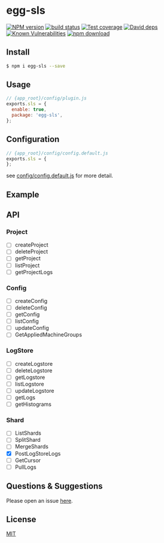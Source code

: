 # egg-sls

[![NPM version][npm-image]][npm-url]
[![build status][travis-image]][travis-url]
[![Test coverage][codecov-image]][codecov-url]
[![David deps][david-image]][david-url]
[![Known Vulnerabilities][snyk-image]][snyk-url]
[![npm download][download-image]][download-url]

[npm-image]: https://img.shields.io/npm/v/egg-sls.svg?style=flat-square
[npm-url]: https://npmjs.org/package/egg-sls
[travis-image]: https://img.shields.io/travis/eggjs/egg-sls.svg?style=flat-square
[travis-url]: https://travis-ci.org/eggjs/egg-sls
[codecov-image]: https://img.shields.io/codecov/c/github/eggjs/egg-sls.svg?style=flat-square
[codecov-url]: https://codecov.io/github/eggjs/egg-sls?branch=master
[david-image]: https://img.shields.io/david/eggjs/egg-sls.svg?style=flat-square
[david-url]: https://david-dm.org/eggjs/egg-sls
[snyk-image]: https://snyk.io/test/npm/egg-sls/badge.svg?style=flat-square
[snyk-url]: https://snyk.io/test/npm/egg-sls
[download-image]: https://img.shields.io/npm/dm/egg-sls.svg?style=flat-square
[download-url]: https://npmjs.org/package/egg-sls

<!--
Description here.
-->

## Install

```bash
$ npm i egg-sls --save
```

## Usage

```js
// {app_root}/config/plugin.js
exports.sls = {
  enable: true,
  package: 'egg-sls',
};
```

## Configuration

```js
// {app_root}/config/config.default.js
exports.sls = {
};
```

see [config/config.default.js](config/config.default.js) for more detail.

## Example

<!-- example here -->

## API

### Project

- [ ] createProject
- [ ] deleteProject
- [ ] getProject
- [ ] listProject
- [ ] getProjectLogs

### Config

- [ ] createConfig
- [ ] deleteConfig
- [ ] getConfig
- [ ] listConfig
- [ ] updateConfig
- [ ] GetAppliedMachineGroups

### LogStore

- [ ] createLogstore
- [ ] deleteLogstore
- [ ] getLogstore
- [ ] listLogstore
- [ ] updateLogstore
- [ ] getLogs
- [ ] getHistograms

### Shard

- [ ] ListShards
- [ ] SplitShard
- [ ] MergeShards
- [x] PostLogStoreLogs
- [ ] GetCursor
- [ ] PullLogs

## Questions & Suggestions

Please open an issue [here](https://github.com/eggjs/egg/issues).

## License

[MIT](LICENSE)
